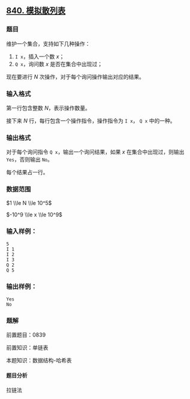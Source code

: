 ## [840\. 模拟散列表](https://www.acwing.com/problem/content/842/)

### 题目

维护一个集合，支持如下几种操作：

1. `I x`，插入一个数 $x$；
2. `Q x`，询问数 $x$ 是否在集合中出现过；

现在要进行 $N$ 次操作，对于每个询问操作输出对应的结果。

### 输入格式

第一行包含整数 $N$，表示操作数量。

接下来 $N$ 行，每行包含一个操作指令，操作指令为 `I x`， `Q x` 中的一种。

### 输出格式

对于每个询问指令 `Q x`，输出一个询问结果，如果 $x$ 在集合中出现过，则输出 `Yes`，否则输出 `No`。

每个结果占一行。

### 数据范围

$1 \\le N \\le 10^5$

$-10^9 \\le x \\le 10^9$

### 输入样例：

```
5
I 1
I 2
I 3
Q 2
Q 5
```

### 输出样例：

```
Yes
No
```

### 题解

前置题目：0839

前置知识：单链表

本题知识：数据结构-哈希表

#### 题目分析

拉链法